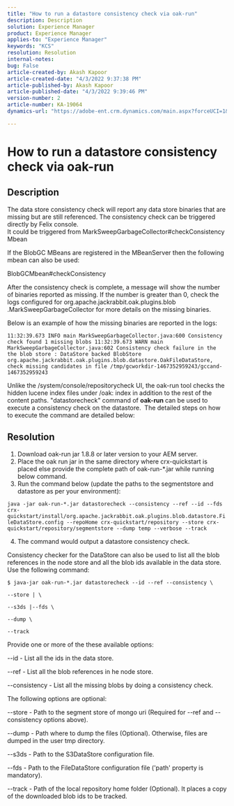 ```yaml
---
title: "How to run a datastore consistency check via oak-run"
description: Description
solution: Experience Manager
product: Experience Manager
applies-to: "Experience Manager"
keywords: "KCS"
resolution: Resolution
internal-notes: 
bug: False
article-created-by: Akash Kapoor
article-created-date: "4/3/2022 9:37:38 PM"
article-published-by: Akash Kapoor
article-published-date: "4/3/2022 9:39:46 PM"
version-number: 2
article-number: KA-19064
dynamics-url: "https://adobe-ent.crm.dynamics.com/main.aspx?forceUCI=1&pagetype=entityrecord&etn=knowledgearticle&id=68a58547-96b3-ec11-983f-000d3a5d09d6"

---
```

# How to run a datastore consistency check via oak-run

## Description

The data store consistency check will report any data store binaries that are missing but are still referenced. The consistency check can be triggered directly by Felix console.<br>
It could be triggered from MarkSweepGarbageCollector#checkConsistency Mbean

If the BlobGC MBeans are registered in the MBeanServer then the following mbean can also be used:

BlobGCMbean#checkConsistency

After the consistency check is complete, a message will show the number of binaries reported as missing. If the number is greater than 0, check the logs configured for org.apache.jackrabbit.oak.plugins.blob .MarkSweepGarbageCollector for more details on the missing binaries.

Below is an example of how the missing binaries are reported in the logs:

`11:32:39.673 INFO main MarkSweepGarbageCollector.java:600 Consistency check found 1 missing blobs 11:32:39.673 WARN main MarkSweepGarbageCollector.java:602 Consistency check failure in the the blob store : DataStore backed BlobStore org.apache.jackrabbit.oak.plugins.blob.datastore.OakFileDataStore, check missing candidates in file /tmp/gcworkdir-1467352959243/gccand-1467352959243`

Unlike the /system/console/repositorycheck UI, the oak-run tool checks the hidden lucene index files under /oak: index in addition to the rest of the content paths. "datastorecheck" command of <b>oak-run </b>can be used to execute a consistency check on the datastore.  The detailed steps on how to execute the command are detailed below:




## Resolution


1. Download oak-run jar 1.8.8 or later version to your AEM server.
2. Place the oak run jar in the same directory where crx-quickstart is placed else provide the complete path of oak-run-\*.jar while running below command.
3. Run the command below (update the paths to the segmentstore and datastore as per your environment):


`java -jar oak-run-*.jar datastorecheck --consistency --ref --id --fds crx-quickstart/install/org.apache.jackrabbit.oak.plugins.blob.datastore.FileDataStore.config --repoHome crx-quickstart/repository --store crx-quickstart/repository/segmentstore --dump temp --verbose --track`

4. The command would output a datastore consistency check.

Consistency checker for the DataStore can also be used to list all the blob references in the node store and all the blob ids available in the data store. Use the following command:

`$ java-jar oak-run-*.jar datastorecheck --id --ref --consistency \`

`--store | \`

`--s3ds |--fds \`

`--dump \`

`--track`



Provide one or more of the these available options:

--id - List all the ids in the data store.

--ref - List all the blob references in he node store.

--consistency - List all the missing blobs by doing a consistency check.



The following options are optional:

--store - Path to the segment store of mongo uri (Required for --ref and --consistency options above).

--dump - Path where to dump the files (Optional). Otherwise, files are dumped in the user tmp directory.

--s3ds - Path to the S3DataStore configuration file.

--fds - Path to the FileDataStore configuration file ('path' property is mandatory).

--track - Path of the local repository home folder (Optional). It places a copy of the downloaded blob ids to be tracked.
